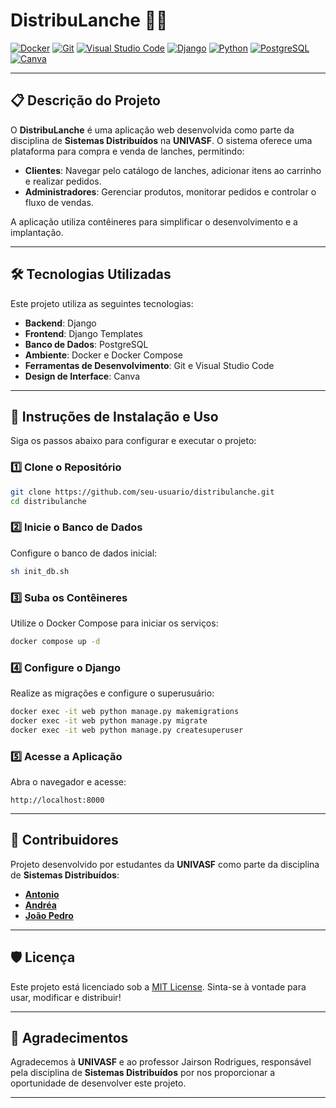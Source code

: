 
# DistribuLanche 🍔🍟

[![Docker](https://img.shields.io/badge/Docker-2496ED?style=for-the-badge&logo=docker&logoColor=white)](https://www.docker.com/)
[![Git](https://img.shields.io/badge/Git-F05032?style=for-the-badge&logo=git&logoColor=white)](https://git-scm.com/)
[![Visual Studio Code](https://img.shields.io/badge/VS%20Code-007ACC?style=for-the-badge&logo=visual-studio-code&logoColor=white)](https://code.visualstudio.com/)
[![Django](https://img.shields.io/badge/Django-092E20?style=for-the-badge&logo=django&logoColor=white)](https://www.djangoproject.com/)
[![Python](https://img.shields.io/badge/Python-3776AB?style=for-the-badge&logo=python&logoColor=white)](https://www.python.org/)
[![PostgreSQL](https://img.shields.io/badge/PostgreSQL-336791?style=for-the-badge&logo=postgresql&logoColor=white)](https://www.postgresql.org/)
[![Canva](https://img.shields.io/badge/Canva-00C4CC?style=for-the-badge&logo=canva&logoColor=white)](https://www.canva.com/)

---

## 📋 **Descrição do Projeto**

O **DistribuLanche** é uma aplicação web desenvolvida como parte da disciplina de **Sistemas Distribuídos** na **UNIVASF**. O sistema oferece uma plataforma para compra e venda de lanches, permitindo:

- **Clientes**: Navegar pelo catálogo de lanches, adicionar itens ao carrinho e realizar pedidos.
- **Administradores**: Gerenciar produtos, monitorar pedidos e controlar o fluxo de vendas.

A aplicação utiliza contêineres para simplificar o desenvolvimento e a implantação.

---

## 🛠️ **Tecnologias Utilizadas**

Este projeto utiliza as seguintes tecnologias:

- **Backend**: Django
- **Frontend**: Django Templates
- **Banco de Dados**: PostgreSQL
- **Ambiente**: Docker e Docker Compose
- **Ferramentas de Desenvolvimento**: Git e Visual Studio Code
- **Design de Interface**: Canva

---

## 🚀 **Instruções de Instalação e Uso**

Siga os passos abaixo para configurar e executar o projeto:

### 1️⃣ **Clone o Repositório**
```bash
git clone https://github.com/seu-usuario/distribulanche.git
cd distribulanche
```

### 2️⃣ **Inicie o Banco de Dados**
Configure o banco de dados inicial:
```bash
sh init_db.sh
```

### 3️⃣ **Suba os Contêineres**
Utilize o Docker Compose para iniciar os serviços:
```bash
docker compose up -d
```

### 4️⃣ **Configure o Django**
Realize as migrações e configure o superusuário:
```bash
docker exec -it web python manage.py makemigrations
docker exec -it web python manage.py migrate
docker exec -it web python manage.py createsuperuser
```

### 5️⃣ **Acesse a Aplicação**
Abra o navegador e acesse:
```
http://localhost:8000
```

---


## 👥 **Contribuidores**

Projeto desenvolvido por estudantes da **UNIVASF** como parte da disciplina de **Sistemas Distribuídos**:

- **[Antonio](https://github.com/seu-usuario)**
- **[Andréa](https://github.com/outro-usuario)**
- **[João Pedro](https://github.com/outro-usuario)**
---

## 🛡️ **Licença**

Este projeto está licenciado sob a [MIT License](https://opensource.org/licenses/MIT). Sinta-se à vontade para usar, modificar e distribuir!

---

## 🌟 **Agradecimentos**

Agradecemos à **UNIVASF** e ao professor Jairson Rodrigues, responsável pela disciplina de **Sistemas Distribuídos** por nos proporcionar a oportunidade de desenvolver este projeto.

---
```
